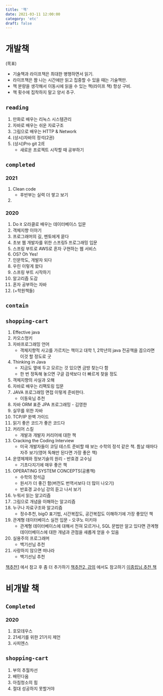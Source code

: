 ```yaml
---
title: '책'
date: 2021-03-11 12:00:00
category: 'etc'
draft: false
---
```


# 개발책

(목표)

- 기술책과 라이프책은 최대한 병행하면서 읽기.
- 라이프책은 짬 나는 시간에만 읽고 집중할 수 있을 때는 기술책만.
- 책 분량을 생각해서 이동시에 읽을 수 있는 책(라이프 책) 항상 구비.
- 책 횟수에 집착하지 말고 양서 추구.

## `reading`

1. 만화로 배우는 리눅스 시스템관리
1. 자바로 배우는 쉬운 자료구조
1. 그림으로 배우는 HTTP & Network
1. (상시)자바의 정석(2권)
1. (상시)Pro git 2/E
   - 새로운 프로젝트 시작할 때 공부하기

## `completed`

### 2021

1. Clean code
   - 후반부는 실력 더 쌓고 보기
1.

### 2020

1. Do it 오라클로 배우는 데이터베이스 입문
1. 객체지향 이야기
1. 프로그래머의 길, 멘토에게 묻다
1. 초보 웹 개발자를 위한 스프링5 프로그래밍 입문
1. 스프링 부트로 AWS로 혼자 구현하는 웹 서비스
1. OS? Oh Yes!
1. 인문학도, 개발자 되다
1. 우린 이렇게 왔다
1. 스프링 부트 시작하기
1. 알고리즘 도감
1. 혼자 공부하는 자바
1. (+학원책들)

## `contain`

## `shopping-cart`

1. Effective java
1. 카오스멍키
1. 자바프로그래밍 언어
   - 객체지향적 사고를 가르치는 책이고 대학 1, 2학년의 java 전공책을 꼽으라면 이것 할 정도로 굿
1. Thinking in Java
   - 지금도 옆에 두고 모르는 것 있으면 금방 찾는다 함
   - 한 번 정독해 놓으면 구글 검색보다 더 빠르게 찾을 정도
1. 객체지향의 사실과 오해
1. 자바로 배우는 리팩토링 입문
1. JAVA 프로그래밍 면접 이렇게 준비한다.
   - 이동욱님 추천
1. 자바 ORM 표준 JPA 프로그래밍 - 김영한
1. 실무를 위한 자바
1. TCP/IP 완벽 가이드
1. 읽기 좋은 코드가 좋은 코드다
1. 커리어 스킬
   - 개발과 개발자 커리어에 대한 책
1. Cracking the Coding Interview
   - 미국 개발자들이 코딩 테스트 준비할 때 보는 수학의 정석 같은 책. 틈날 때마다 자주 보기(영어 독해만 된다면 가장 좋은 책)
1. 운영체제와 정보기술의 원리 - 반효경 교수님
   - 기초다지기에 매우 좋은 책
1. OPERATING SYSTEM CONCEPTS(공룡책)
   - 수학의 정석급
   - 원서가 더 좋긴 함(버전도 번역서보다 더 많이 나오기)
   - 반효경 교수님 강의 듣고 나서 보기
1. 누워서 읽는 알고리즘
1. 그림으로 개념을 이해하는 알고리즘
1. 누구나 자료구조와 알고리즘
   - 정수추천, bigO 표기법, 시간복잡도, 공간복잡도 이해하기에 가장 좋았던 책
1. 관계형 데이터베이스 실전 입문 - 오쿠노 미키야
   - 관계형 데이터베이스에 대해서 전혀 모르거나, SQL 문법만 알고 있다면 관계형 데이터베이스에 대한 개념과 관점을 새롭게 얻을 수 있음
1. 실용주의 프로그래머
   - 백기선님 추천
1. 사랑하지 않으면 떠나라
   - 백기선님 추천

[책추천1](http://blog.devjoshua.me/2017/12/28/171228-2017%EB%85%84%ED%9A%8C%EA%B3%A0/) 에서 참고 후 좀 더 추가하기
[책추천2, 강의](https://github.com/cheese10yun/dev-info) 에서도 참고하기
[이종립님 추천 책](https://johngrib.github.io/wiki/my-favorite-books/)

# 비개발 책

## `Completed`

### 2020

1. 호모데우스
1. 21세기를 위한 21가지 제언
1. 사피엔스

## `shopping-cart`

1. 부의 추월차선
1. 배민다움
1. 아침청소의 힘
1. 절대 성공하지 못할거야
